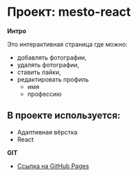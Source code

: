 # Проект: mesto-react

**Интро**

Это интерактивная страница где можно:

- добавлять фотографии,
- удалять фотографии,
- ставить лайки,
- редактировать профиль
  - имя
  - профессию

## В проекте используется:

- Адаптивная вёрстка
- React

**GIT**

- [Ссылка на GitHub Pages]()

